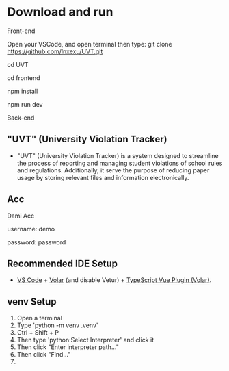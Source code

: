 # Download and run

Front-end

Open your VSCode, and open terminal then type:
git clone https://github.com/lnxexu/UVT.git

cd UVT

cd frontend

npm install

npm run dev




Back-end



## "UVT" (University Violation Tracker)

- "UVT" (University Violation Tracker) is a system designed to streamline the process of reporting and managing student violations of school rules and regulations. Additionally, it serve the purpose of reducing paper usage by storing relevant files and information electronically.


## Acc

Dami Acc

username: demo

password: password



## Recommended IDE Setup

- [VS Code](https://code.visualstudio.com/) + [Volar](https://marketplace.visualstudio.com/items?itemName=Vue.volar) (and disable Vetur) + [TypeScript Vue Plugin (Volar)](https://marketplace.visualstudio.com/items?itemName=Vue.vscode-typescript-vue-plugin).


## venv Setup

1. Open a terminal 
2. Type 'python -m venv .venv'
3. Ctrl + Shift + P
4. Then type 'python:Select Interpreter' and click it
5. Then click "Enter interpreter path..."
6. Then click "Find..."
7. 
